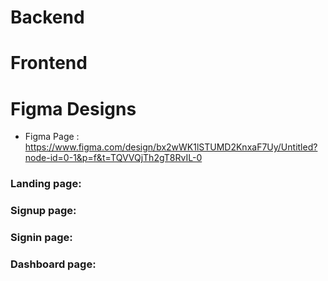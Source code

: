 # Backend




# Frontend


# Figma Designs
- Figma Page : https://www.figma.com/design/bx2wWK1lSTUMD2KnxaF7Uy/Untitled?node-id=0-1&p=f&t=TQVVQjTh2gT8RvIL-0



### Landing page:


### Signup page:


### Signin page:


### Dashboard page:

